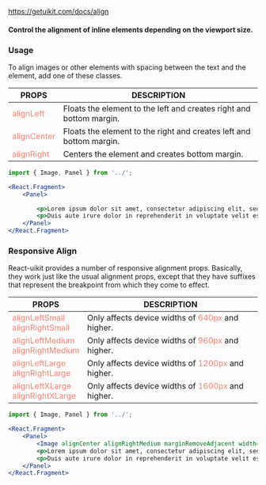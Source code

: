 https://getuikit.com/docs/align

#### Control the alignment of inline elements depending on the viewport size.

### Usage
To align images or other elements with spacing between the text and the element, add one of these classes.

| PROPS  | DESCRIPTION |
| ----- | ----------- |
| <span style="color:salmon">alignLeft</span> | Floats the element to the left and creates right and bottom margin. |
| <span style="color:salmon">alignCenter</span> | Floats the element to the right and creates left and bottom margin. |
| <span style="color:salmon">alignRight</span> | Centers the element and creates bottom margin. |

```jsx
import { Image, Panel } from '../';

<React.Fragment>
    <Panel>

        <p>Lorem ipsum dolor sit amet, consectetur adipiscing elit, sed do eiusmod tempor incididunt ut labore et dolore magna aliqua. Ut enim ad minim veniam, quis nostrud exercitation ullamco laboris nisi ut aliquip ex ea commodo consequat.</p>
        <p>Duis aute irure dolor in reprehenderit in voluptate velit esse cillum dolore eu fugiat nulla pariatur. Excepteur sint occaecat cupidatat non proident, sunt in culpa qui officia deserunt mollit anim id est laborum. Lorem ipsum dolor sit amet, consectetur adipiscing elit, sed do eiusmod tempor incididunt ut labore et dolore magna aliqua.</p>
    </Panel>
</React.Fragment>
```

### Responsive Align
React-uikit provides a number of responsive alignment props.
Basically, they work just like the usual alignment props, except that they have suffixes that represent the breakpoint from which they come to effect.

| PROPS  | DESCRIPTION |
| ----- | ----------- |
| <span style="color:salmon">alignLeftSmall</span><br /><span style="color:salmon">alignRightSmall</span> | Only affects device widths of <span style="color:salmon">640px</span> and higher. |
| <span style="color:salmon">alignLeftMedium</span><br /><span style="color:salmon">alignRightMedium</span> | Only affects device widths of <span style="color:salmon">960px</span> and higher. |
| <span style="color:salmon">alignLeftLarge</span><br /><span style="color:salmon">alignRightLarge</span> | Only affects device widths of <span style="color:salmon">1200px</span> and higher. |
| <span style="color:salmon">alignLeftXLarge</span><br /><span style="color:salmon">alignRightXLarge</span> | Only affects device widths of <span style="color:salmon">1600px</span> and higher. |

```jsx
import { Image, Panel } from '../';

<React.Fragment>
    <Panel>
        <Image alignCenter alignRightMedium marginRemoveAdjacent width={225} height={150} src="https://getuikit.com/docs/images/light.jpg" alt="Image" />
        <p>Lorem ipsum dolor sit amet, consectetur adipiscing elit, sed do eiusmod tempor incididunt ut labore et dolore magna aliqua. Ut enim ad minim veniam, quis nostrud exercitation ullamco laboris nisi ut aliquip ex ea commodo consequat.</p>
        <p>Duis aute irure dolor in reprehenderit in voluptate velit esse cillum dolore eu fugiat nulla pariatur. Excepteur sint occaecat cupidatat non proident, sunt in culpa qui officia deserunt mollit anim id est laborum. Lorem ipsum dolor sit amet, consectetur adipiscing elit, sed do eiusmod tempor incididunt ut labore et dolore magna aliqua.</p>
    </Panel>
</React.Fragment>
```
